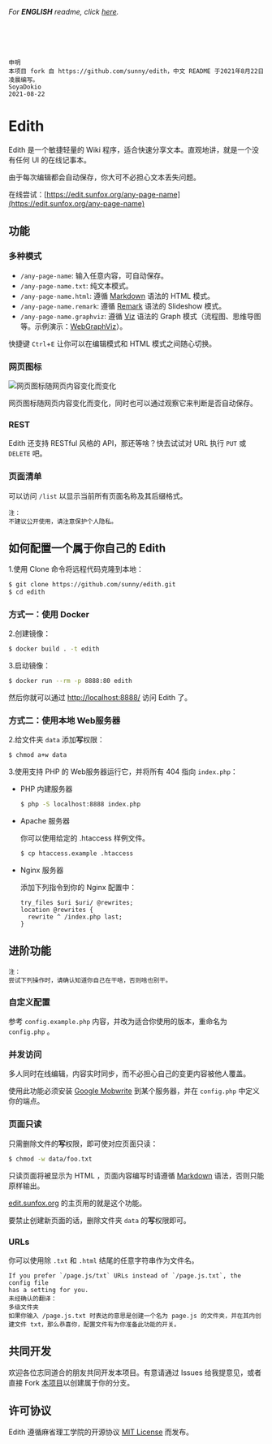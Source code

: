 *For **ENGLISH** readme, click [here](https://github.com/SoyaDokio/edith/blob/main/README_en.md).*

　

　

```
申明
本项目 fork 自 https://github.com/sunny/edith，中文 README 于2021年8月22日凌晨编写。
SoyaDokio
2021-08-22
```

Edith
=====

Edith 是一个敏捷轻量的 Wiki 程序，适合快速分享文本。直观地讲，就是一个没有任何 UI 的在线记事本。

由于每次编辑都会自动保存，你大可不必担心文本丢失问题。

在线尝试：[https://edit.sunfox.org/any-page-name](https://edit.sunfox.org/any-page-name)

功能
-----

### 多种模式

- `/any-page-name`: 输入任意内容，可自动保存。
- `/any-page-name.txt`: 纯文本模式。
- `/any-page-name.html`: 遵循 [Markdown](https://daringfireball.net/projects/markdown/) 语法的 HTML 模式。
- `/any-page-name.remark`: 遵循 [Remark](https://github.com/gnab/remark) 语法的 Slideshow 模式。
- `/any-page-name.graphviz`: 遵循 [Viz](https://github.com/mdaines/viz.js/) 语法的 Graph 模式（流程图、思维导图等。示例演示：[WebGraphViz](http://www.webgraphviz.com/)）。

快捷键 `Ctrl`+`E` 让你可以在编辑模式和 HTML 模式之间随心切换。

### 网页图标

![网页图标随网页内容变化而变化](https://sunny.github.io/edith/favicon.gif)

网页图标随网页内容变化而变化，同时也可以通过观察它来判断是否自动保存。

### REST

Edith 还支持 RESTful 风格的 API，那还等啥？快去试试对 URL 执行 `PUT` 或 `DELETE` 吧。

### 页面清单

可以访问 `/list` 以显示当前所有页面名称及其后缀格式。

```
注：
不建议公开使用，请注意保护个人隐私。
```

如何配置一个属于你自己的 Edith
-----

1.使用 Clone 命令将远程代码克隆到本地：

```sh
$ git clone https://github.com/sunny/edith.git
$ cd edith
```

### 方式一：使用 Docker

2.创建镜像：

```sh
$ docker build . -t edith
```

3.启动镜像：

```sh
$ docker run --rm -p 8888:80 edith
```

然后你就可以通过 [http://localhost:8888/](http://localhost:8888/) 访问 Edith 了。

### 方式二：使用本地 Web服务器

2.给文件夹 `data` 添加**写**权限：

```sh
$ chmod a+w data
```

3.使用支持 PHP 的 Web服务器运行它，并将所有 404 指向 `index.php`：

- PHP 内建服务器

  ```sh
  $ php -S localhost:8888 index.php
  ```

- Apache 服务器

  你可以使用给定的 .htaccess 样例文件。

  ```sh
  $ cp htaccess.example .htaccess
  ```

- Nginx 服务器

  添加下列指令到你的 Nginx 配置中：

  ```
  try_files $uri $uri/ @rewrites;
  location @rewrites {
    rewrite ^ /index.php last;
  }
  ```

进阶功能
-----

```
注：
尝试下列操作时，请确认知道你自己在干啥，否则啥也别干。
```

### 自定义配置

参考 `config.example.php` 内容，并改为适合你使用的版本，重命名为 `config.php` 。

### 并发访问

多人同时在线编辑，内容实时同步，而不必担心自己的变更内容被他人覆盖。

使用此功能必须安装 [Google Mobwrite](https://code.google.com/archive/p/google-mobwrite/) 到某个服务器，并在 `config.php` 中定义你的端点。

### 页面只读

只需删除文件的**写**权限，即可使对应页面只读：

```sh
$ chmod -w data/foo.txt
```

只读页面将被显示为 HTML ，页面内容编写时请遵循 [Markdown](https://daringfireball.net/projects/markdown/) 语法，否则只能原样输出。

[edit.sunfox.org](https://edit.sunfox.org/) 的主页用的就是这个功能。

要禁止创建新页面的话，删除文件夹 `data` 的**写**权限即可。

### URLs

你可以使用除 `.txt` 和 `.html` 结尾的任意字符串作为文件名。

```
If you prefer `/page.js/txt` URLs instead of `/page.js.txt`, the config file
has a setting for you.
未经确认的翻译：
多级文件夹
如果你输入 /page.js.txt 时表达的意思是创建一个名为 page.js 的文件夹，并在其内创建文件 txt，那么恭喜你，配置文件有为你准备此功能的开关。
```

共同开发
-----

欢迎各位志同道合的朋友共同开发本项目。有意请通过 Issues 给我提意见，或者直接 Fork [本项目](https://github.com/sunny/edith)以创建属于你的分支。

许可协议
-----

Edith 遵循麻省理工学院的开源协议 [MIT License](https://opensource.org/licenses/MIT) 而发布。
